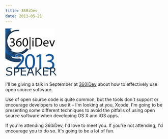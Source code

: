```yaml
---
title: 360iDev
date: 2013-05-21
---
```



![](A4BC2C0C85A74565A84E56689C82C466.png)

I'll be giving a talk in September at [360iDev](http://360idev.com) about how to effectively use open source software.

Use of open source code is quite common, but the tools don't support or encourage developers to use it – I'm looking at you, Xcode. I'm going to be presenting some different techniques to avoid the pitfalls of using open source software when developing OS X and iOS apps.

If you're attending 360iDev, I'd love to meet you. If you're not attending, I'd encourage you to do so. It's going to be a lot of fun.


  